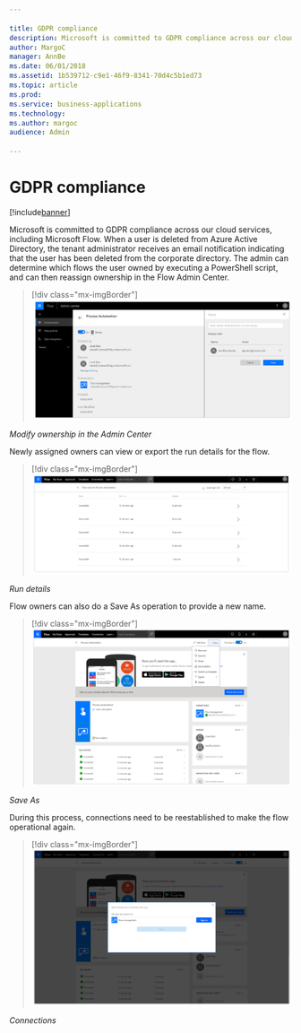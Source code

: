 ```yaml
---

title: GDPR compliance
description: Microsoft is committed to GDPR compliance across our cloud services, including Microsoft Flow.
author: MargoC
manager: AnnBe
ms.date: 06/01/2018
ms.assetid: 1b539712-c9e1-46f9-8341-70d4c5b1ed73
ms.topic: article
ms.prod: 
ms.service: business-applications
ms.technology: 
ms.author: margoc
audience: Admin

---
```

#  GDPR compliance




[!include[banner](../../includes/banner.md)]

Microsoft is committed to GDPR compliance across our cloud services, including
Microsoft Flow. When a user is deleted from Azure Active Directory, the tenant
administrator receives an email notification indicating that the user has been
deleted from the corporate directory. The admin can determine which flows the
user owned by executing a PowerShell script, and can then reassign ownership in
the Flow Admin Center.

> [!div class="mx-imgBorder"] 
> ![A screenshot of how to modify ownership in the admin center](media/gdpr-compliance-1.png "A screenshot of how to modify ownership in the admin center")
<!-- Picture 31 -->


*Modify ownership in the Admin Center*

Newly assigned owners can view or export the run details for the flow.

> [!div class="mx-imgBorder"] 
> ![A screenshot showing the run details from the flow](media/gdpr-compliance-2.png "A screenshot showing the run details from the flow")
<!-- Picture 32 -->


*Run details*

Flow owners can also do a Save As operation to provide a new name.

> [!div class="mx-imgBorder"] 
> ![A screenshot showing how to Save As for a flow](media/gdpr-compliance-3.png "A screenshot showing how to Save As for a flow")
<!-- Picture 33 -->


*Save As*

During this process, connections need to be reestablished to make the flow
operational again.

> [!div class="mx-imgBorder"] 
> ![A screenshot of Connections](media/gdpr-compliance-4.png "A screenshot of Connections")
<!-- Picture 34 -->


*Connections*
